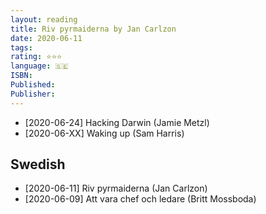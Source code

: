 ```yaml
---
layout: reading
title: Riv pyrmaiderna by Jan Carlzon
date: 2020-06-11
tags: 
rating: ⭐⭐⭐
language: 🇸🇪
ISBN: 
Published: 
Publisher: 
---
```


 * [2020-06-24] Hacking Darwin (Jamie Metzl)
 * [2020-06-XX] Waking up (Sam Harris)

## Swedish
 * [2020-06-11] Riv pyrmaiderna (Jan Carlzon)
 * [2020-06-09] Att vara chef och ledare (Britt Mossboda) 
